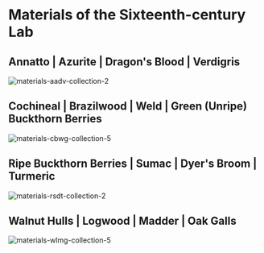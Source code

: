 # Materials of the Sixteenth-century Lab

## Annatto | Azurite | Dragon's Blood | Verdigris
![materials-aadv-collection-2](../images/materials-aadv-collection-2.png?raw=true)

## Cochineal | Brazilwood | Weld | Green (Unripe) Buckthorn Berries
![materials-cbwg-collection-5](../images/materials-cbwg-collection-5.png?raw=true)

## Ripe Buckthorn Berries | Sumac | Dyer's Broom | Turmeric
![materials-rsdt-collection-2](../images/materials-rsdt-collection-2.png?raw=true)

## Walnut Hulls | Logwood | Madder | Oak Galls
![materials-wlmg-collection-5](../images/materials-wlmg-collection-5.png?raw=true)
